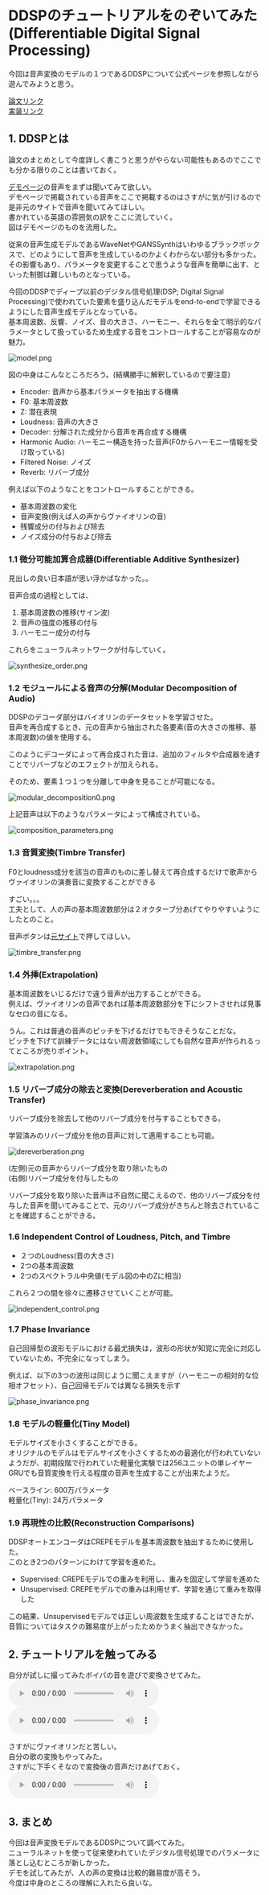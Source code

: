 # DDSPのチュートリアルをのぞいてみた(Differentiable Digital Signal Processing)

今回は音声変換のモデルの１つであるDDSPについて公式ページを参照しながら遊んでみようと思う。  

[論文リンク](https://g.co/magenta/ddsp-paper)  
[実装リンク](https://github.com/magenta/ddsp)  

## 1. DDSPとは  

論文のまとめとして今度詳しく書こうと思うがやらない可能性もあるのでここでも分かる限りのことは書いておく。  

[デモページ](https://storage.googleapis.com/ddsp/index.html)の音声をまずは聞いてみて欲しい。  
デモページで掲載されている音声をここで掲載するのはさすがに気が引けるので是非元のサイトで音声を聞いてみてほしい。  
書かれている英語の雰囲気の訳をここに流していく。  
図はデモページのものを流用した。  

従来の音声生成モデルであるWaveNetやGANSSynthはいわゆるブラックボックスで、どのようにして音声を生成しているのかよくわからない部分も多かった。  
その影響もあり、パラメータを変更することで思うような音声を簡単に出す、といった制御は難しいものとなっている。  

今回のDDSPでディープ以前のデジタル信号処理(DSP; Digital Signal Processing)で使われていた要素を盛り込んだモデルをend-to-endで学習できるようにした音声生成モデルとなっている。  
基本周波数、反響、ノイズ、音の大きさ、ハーモニー、それらを全て明示的なパラメータとして扱っているため生成する音をコントロールすることが容易なのが魅力。  

![model.png](./model.png)  

図の中身はこんなところだろう。(結構勝手に解釈しているので要注意)  
- Encoder: 音声から基本パラメータを抽出する機構
- F0: 基本周波数  
- Z: 潜在表現  
- Loudness: 音声の大きさ  
- Decoder: 分解された成分から音声を再合成する機構  
- Harmonic Audio: ハーモニー構造を持った音声(F0からハーモニー情報を受け取っている)  
- Filtered Noise: ノイズ
- Reverb: リバーブ成分

例えば以下のようなことをコントロールすることができる。  

- 基本周波数の変化  
- 音声変換(例えば人の声からヴァイオリンの音)  
- 残響成分の付与および除去  
- ノイズ成分の付与および除去  

### 1.1 微分可能加算合成器(Differentiable Additive Synthesizer)  

見出しの良い日本語が思い浮かばなかった。。  

音声合成の過程としては、 

1. 基本周波数の推移(サイン波)  
2. 音声の強度の推移の付与  
3. ハーモニー成分の付与  

これらをニューラルネットワークが付与していく。  

![synthesize_order.png](./synthesize_order.png)  

### 1.2 モジュールによる音声の分解(Modular Decomposition of Audio)  

DDSPのデコーダ部分はバイオリンのデータセットを学習させた。  
音声を再合成するとき、元の音声から抽出された各要素(音の大きさの推移、基本周波数)の値を使用する。  

このようにデコーダによって再合成された音は、追加のフィルタや合成器を通すことでリバーブなどのエフェクトが加えられる。  

そのため、要素１つ１つを分離して中身を見ることが可能になる。  

![modular_decomposition0.png](./modular_decomposition0.png)  

上記音声は以下のようなパラメータによって構成されている。  

![composition_parameters.png](./composition_parameters.png)  


### 1.3 音質変換(Timbre Transfer)  

F0とloudness成分を該当の音声のものに差し替えて再合成するだけで歌声からヴァイオリンの演奏音に変換することができる  

すごい。。。  
工夫として、人の声の基本周波数部分は２オクターブ分あげてやりやすいようにしたとのこと。  

音声ボタンは[元サイト](https://storage.googleapis.com/ddsp/index.html)で押してほしい。 

![timbre_transfer.png](./timbre_transfer.png)  

### 1.4 外挿(Extrapolation)  

基本周波数をいじるだけで違う音声が出力することができる。  
例えば、ヴァイオリンの音声であれば基本周波数部分を下にシフトさせれば見事なセロの音になる。  

うん。これは普通の音声のピッチを下げるだけでもできそうなことだな。  
ピッチを下げて訓練データにはない周波数領域にしても自然な音声が作られるってところが売りポイント。  

![extrapolation.png](./extrapolation.png)  


### 1.5 リバーブ成分の除去と変換(Dereverberation and Acoustic Transfer)

リバーブ成分を除去して他のリバーブ成分を付与することもできる。  

学習済みのリバーブ成分を他の音声に対して適用することも可能。  

![dereverberation.png](./dereverberation.png)  

(左側)元の音声からリバーブ成分を取り除いたもの  
(右側)リバーブ成分を付与したもの  

リバーブ成分を取り除いた音声は不自然に聞こえるので、他のリバーブ成分を付与した音声を聞いてみることで、元のリバーブ成分がきちんと除去されていることを確認することができる。  

### 1.6 Independent Control of Loudness, Pitch, and Timbre  

- ２つのLoudness(音の大きさ)
- 2つの基本周波数  
- 2つのスペクトラル中央値(モデル図の中のZに相当)  

これら２つの間を徐々に遷移させていくことが可能。  

![independent_control.png](./independent_control.png)  


### 1.7 Phase Invariance  

自己回帰型の波形モデルにおける最尤損失は，波形の形状が知覚に完全に対応していないため，不完全になってしまう。  

例えば、以下の3つの波形は同じように聞こえますが（ハーモニーの相対的な位相オフセット）、自己回帰モデルでは異なる損失を示す  


![phase_invariance.png](./phase_invariance.png)  

### 1.8 モデルの軽量化(Tiny Model)  

モデルサイズを小さくすることができる。  
オリジナルのモデルはモデルサイズを小さくするための最適化が行われていないようだが、初期段階で行われていた軽量化実験では256ユニットの単レイヤーGRUでも音質変換を行える程度の音声を生成することが出来たようだ。  

ベースライン: 600万パラメータ  
軽量化(Tiny): 24万パラメータ  

### 1.9 再現性の比較(Reconstruction Comparisons)  

DDSPオートエンコーダはCREPEモデルを基本周波数を抽出するために使用した。  
このとき2つのパターンにわけて学習を進めた。  

- Supervised: CREPEモデルでの重みを利用し、重みを固定して学習を進めた
- Unsupervised: CREPEモデルでの重みは利用せず、学習を通じて重みを取得した  

この結果、Unsupervisedモデルでは正しい周波数を生成することはできたが、音質についてはタスクの難易度が上がったためかうまく抽出できなかった。  


## 2. チュートリアルを触ってみる  

自分が試しに撮ってみたボイパの音を遊びで変換させてみた。  
![original_1.wav](./audio/original_1.wav)  
![resynthesized_1.wav](./audio/resynthesized_1.wav)  

さすがにヴァイオリンだと苦しい。   
自分の歌の変換もやってみた。  
さすがに下手くそなので変換後の音声だけあげておく。  
![resynthesized_2.wav](./audio/resynthesized_2.wav)  


## 3. まとめ

今回は音声変換モデルであるDDSPについて調べてみた。  
ニューラルネットを使って従来使われていたデジタル信号処理でのパラメータに落とし込むところが新しかった。  
デモを試してみたが、人の声の変換は比較的難易度が高そう。  
今度は中身のところの理解に入れたら良いな。  
